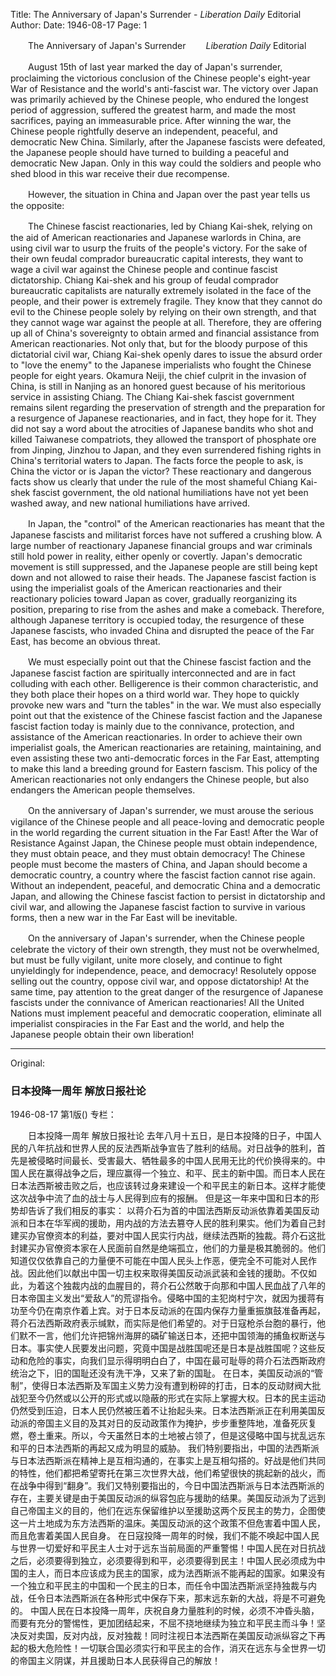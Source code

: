 Title: The Anniversary of Japan's Surrender - *Liberation Daily* Editorial
Author:
Date: 1946-08-17
Page: 1

　　The Anniversary of Japan's Surrender
　　*Liberation Daily* Editorial

　　August 15th of last year marked the day of Japan's surrender, proclaiming the victorious conclusion of the Chinese people's eight-year War of Resistance and the world's anti-fascist war. The victory over Japan was primarily achieved by the Chinese people, who endured the longest period of aggression, suffered the greatest harm, and made the most sacrifices, paying an immeasurable price. After winning the war, the Chinese people rightfully deserve an independent, peaceful, and democratic New China. Similarly, after the Japanese fascists were defeated, the Japanese people should have turned to building a peaceful and democratic New Japan. Only in this way could the soldiers and people who shed blood in this war receive their due recompense.

　　However, the situation in China and Japan over the past year tells us the opposite:

　　The Chinese fascist reactionaries, led by Chiang Kai-shek, relying on the aid of American reactionaries and Japanese warlords in China, are using civil war to usurp the fruits of the people's victory. For the sake of their own feudal comprador bureaucratic capital interests, they want to wage a civil war against the Chinese people and continue fascist dictatorship. Chiang Kai-shek and his group of feudal comprador bureaucratic capitalists are naturally extremely isolated in the face of the people, and their power is extremely fragile. They know that they cannot do evil to the Chinese people solely by relying on their own strength, and that they cannot wage war against the people at all. Therefore, they are offering up all of China's sovereignty to obtain armed and financial assistance from American reactionaries. Not only that, but for the bloody purpose of this dictatorial civil war, Chiang Kai-shek openly dares to issue the absurd order to "love the enemy" to the Japanese imperialists who fought the Chinese people for eight years. Okamura Neiji, the chief culprit in the invasion of China, is still in Nanjing as an honored guest because of his meritorious service in assisting Chiang. The Chiang Kai-shek fascist government remains silent regarding the preservation of strength and the preparation for a resurgence of Japanese reactionaries, and in fact, they hope for it. They did not say a word about the atrocities of Japanese bandits who shot and killed Taiwanese compatriots, they allowed the transport of phosphate ore from Jinping, Jinzhou to Japan, and they even surrendered fishing rights in China's territorial waters to Japan. The facts force the people to ask, is China the victor or is Japan the victor? These reactionary and dangerous facts show us clearly that under the rule of the most shameful Chiang Kai-shek fascist government, the old national humiliations have not yet been washed away, and new national humiliations have arrived.

　　In Japan, the "control" of the American reactionaries has meant that the Japanese fascists and militarist forces have not suffered a crushing blow. A large number of reactionary Japanese financial groups and war criminals still hold power in reality, either openly or covertly. Japan's democratic movement is still suppressed, and the Japanese people are still being kept down and not allowed to raise their heads. The Japanese fascist faction is using the imperialist goals of the American reactionaries and their reactionary policies toward Japan as cover, gradually reorganizing its position, preparing to rise from the ashes and make a comeback. Therefore, although Japanese territory is occupied today, the resurgence of these Japanese fascists, who invaded China and disrupted the peace of the Far East, has become an obvious threat.

　　We must especially point out that the Chinese fascist faction and the Japanese fascist faction are spiritually interconnected and are in fact colluding with each other. Belligerence is their common characteristic, and they both place their hopes on a third world war. They hope to quickly provoke new wars and "turn the tables" in the war. We must also especially point out that the existence of the Chinese fascist faction and the Japanese fascist faction today is mainly due to the connivance, protection, and assistance of the American reactionaries. In order to achieve their own imperialist goals, the American reactionaries are retaining, maintaining, and even assisting these two anti-democratic forces in the Far East, attempting to make this land a breeding ground for Eastern fascism. This policy of the American reactionaries not only endangers the Chinese people, but also endangers the American people themselves.

　　On the anniversary of Japan's surrender, we must arouse the serious vigilance of the Chinese people and all peace-loving and democratic people in the world regarding the current situation in the Far East! After the War of Resistance Against Japan, the Chinese people must obtain independence, they must obtain peace, and they must obtain democracy! The Chinese people must become the masters of China, and Japan should become a democratic country, a country where the fascist faction cannot rise again. Without an independent, peaceful, and democratic China and a democratic Japan, and allowing the Chinese fascist faction to persist in dictatorship and civil war, and allowing the Japanese fascist faction to survive in various forms, then a new war in the Far East will be inevitable.

　　On the anniversary of Japan's surrender, when the Chinese people celebrate the victory of their own strength, they must not be overwhelmed, but must be fully vigilant, unite more closely, and continue to fight unyieldingly for independence, peace, and democracy! Resolutely oppose selling out the country, oppose civil war, and oppose dictatorship! At the same time, pay attention to the great danger of the resurgence of Japanese fascists under the connivance of American reactionaries! All the United Nations must implement peaceful and democratic cooperation, eliminate all imperialist conspiracies in the Far East and the world, and help the Japanese people obtain their own liberation!



<hr /> 

Original: 


### 日本投降一周年  解放日报社论

1946-08-17
第1版()
专栏：

　　日本投降一周年
    解放日报社论
    去年八月十五日，是日本投降的日子，中国人民的八年抗战和世界人民的反法西斯战争宣告了胜利的结局。对日战争的胜利，首先是被侵略时间最长、受害最大、牺牲最多的中国人民用无比的代价换得来的。中国人民在赢得战争之后，理应赢得一个独立、和平、民主的新中国。而日本人民在日本法西斯被击败之后，也应该转过身来建设一个和平民主的新日本。这样才能使这次战争中流了血的战士与人民得到应有的报酬。
    但是这一年来中国和日本的形势却告诉了我们相反的事实：
    以蒋介石为首的中国法西斯反动派依靠着美国反动派和日本在华军阀的援助，用内战的方法去篡夺人民的胜利果实。他们为着自己封建买办官僚资本的利益，要对中国人民实行内战，继续法西斯的独裁。蒋介石这批封建买办官僚资本家在人民面前自然是绝端孤立，他们的力量是极其脆弱的。他们知道仅仅依靠自己的力量便不可能在中国人民头上作恶，便完全不可能对人民作战。因此他们以献出中国一切主权来取得美国反动派武装和金钱的援助。不仅如此，为着这个独裁内战的血腥目的，蒋介石公然敢于向那和中国人民血战了八年的日本帝国主义发出“爱敌人”的荒谬指令。侵略中国的主犯岗村宁次，就因为援蒋有功至今仍在南京作着上宾。对于日本反动派的在国内保存力量重振旗鼓准备再起，蒋介石法西斯政府表示缄默，而实际是他们希望的。对于日寇枪杀台胞的暴行，他们默不一言，他们允许把锦州海屏的磷矿输送日本，还把中国领海的捕鱼权断送与日本。事实使人民要发出问题，究竟中国是战胜国呢还是日本是战胜国呢？这些反动和危险的事实，向我们显示得明明白白了，中国在最可耻辱的蒋介石法西斯政府统治之下，旧的国耻还没有洗干净，又来了新的国耻。
    在日本，美国反动派的“管制”，使得日本法西斯及军国主义势力没有遭到粉碎的打击，日本的反动财阀大批战犯至今仍然或以公开的形式或以隐蔽的形式在实际上掌握大权。日本的民主运动仍然受到压迫，日本人民仍然被压着不让抬起头来。日本法西斯派正在利用美国反动派的帝国主义目的及其对日的反动政策作为掩护，步步重整阵地，准备死灰复燃，卷土重来。所以，今天虽然日本的土地被占领了，但是这侵略中国与扰乱远东和平的日本法西斯的再起又成为明显的威胁。
    我们特别要指出，中国的法西斯派与日本法西斯派在精神上是互相沟通的，在事实上是互相勾搭的。好战是他们共同的特性，他们都把希望寄托在第三次世界大战，他们希望很快的挑起新的战火，而在战争中得到“翻身”。我们又特别要指出的，今日中国法西斯派与日本法西斯派的存在，主要关键是由于美国反动派的纵容包庇与援助的结果。美国反动派为了远到自己帝国主义的目的，他们在远东保留维护以至援助这两个反民主的势力，企图使这一片土地成为东方法西斯的温床。美国反动派的这个政策不但危害着中国人民，而且危害着美国人民自身。
    在日寇投降一周年的时候，我们不能不唤起中国人民与世界一切爱好和平民主人士对于远东当前局面的严重警惕！中国人民在对日抗战之后，必须要得到独立，必须要得到和平，必须要得到民主！中国人民必须成为中国的主人，而日本应该成为民主的国家，成为法西斯派不能再起的国家。如果没有一个独立和平民主的中国和一个民主的日本，而任令中国法西斯派坚持独裁与内战，任令日本法西斯派在各种形式中保存下来，那末远东新的大战，将是不可避免的。
    中国人民在日本投降一周年，庆祝自身力量胜利的时候，必须不冲昏头脑，而要有充分的警惕性，更加团结起来，不屈不挠地继续为独立和平民主而斗争！坚决反对卖国，反对内战，反对独裁！同时注视日本法西斯在美国反动派纵容之下再起的极大危险性！一切联合国必须实行和平民主的合作，消灭在远东与全世界一切的帝国主义阴谋，并且援助日本人民获得自己的解放！
